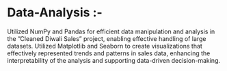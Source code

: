 # Data-Analysis :- 
Utilized NumPy and Pandas for efficient data manipulation and analysis in the ”Cleaned Diwali
 Sales” project, enabling effective handling of large datasets.
 Utilized Matplotlib and Seaborn to create visualizations that effectively represented trends and patterns in sales
 data, enhancing the interpretability of the analysis and supporting data-driven decision-making.
